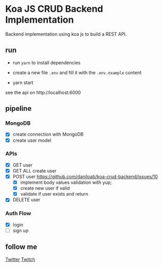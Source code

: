# Koa JS CRUD Backend Implementation
Backend implementation using koa js to build a REST API.

## run
- run `yarn` to install dependencies

- create a new file `.env` and fill it with the `.env.example` content
 
- yarn start

see the api on http://localhost:6000

## pipeline

### MongoDB
- [x] create connection with MongoDB
- [x] create user model

### APIs
- [x] GET user
- [x] GET ALL create user
- [x] POST user https://github.com/daniloab/koa-crud-backend/issues/10
  - [x] implement body values validation with yup;
  - [x] create new user if valid  
  - [x] validate if user exists and return
- [x] DELETE user

### Auth Flow
- [x] login
- [ ] sign up

## follow me
[Twitter](https://www.twitter.com/daniloab_)
[Twitch](https://www.twitch.tv/daniloassis_)
